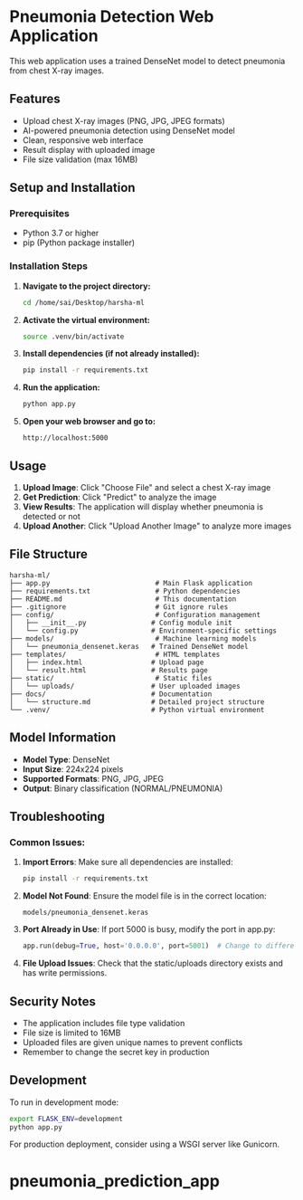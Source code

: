 # Pneumonia Detection Web Application

This web application uses a trained DenseNet model to detect pneumonia from chest X-ray images.

## Features

- Upload chest X-ray images (PNG, JPG, JPEG formats)
- AI-powered pneumonia detection using DenseNet model
- Clean, responsive web interface
- Result display with uploaded image
- File size validation (max 16MB)

## Setup and Installation

### Prerequisites
- Python 3.7 or higher
- pip (Python package installer)

### Installation Steps

1. **Navigate to the project directory:**
   ```bash
   cd /home/sai/Desktop/harsha-ml
   ```

2. **Activate the virtual environment:**
   ```bash
   source .venv/bin/activate
   ```

3. **Install dependencies (if not already installed):**
   ```bash
   pip install -r requirements.txt
   ```

4. **Run the application:**
   ```bash
   python app.py
   ```

5. **Open your web browser and go to:**
   ```
   http://localhost:5000
   ```

## Usage

1. **Upload Image**: Click "Choose File" and select a chest X-ray image
2. **Get Prediction**: Click "Predict" to analyze the image
3. **View Results**: The application will display whether pneumonia is detected or not
4. **Upload Another**: Click "Upload Another Image" to analyze more images

## File Structure

```
harsha-ml/
├── app.py                          # Main Flask application
├── requirements.txt                # Python dependencies
├── README.md                       # This documentation
├── .gitignore                      # Git ignore rules
├── config/                         # Configuration management
│   ├── __init__.py                # Config module init
│   └── config.py                  # Environment-specific settings
├── models/                         # Machine learning models
│   └── pneumonia_densenet.keras   # Trained DenseNet model
├── templates/                      # HTML templates
│   ├── index.html                 # Upload page
│   └── result.html                # Results page
├── static/                         # Static files
│   └── uploads/                   # User uploaded images
├── docs/                          # Documentation
│   └── structure.md               # Detailed project structure
└── .venv/                         # Python virtual environment
```

## Model Information

- **Model Type**: DenseNet
- **Input Size**: 224x224 pixels
- **Supported Formats**: PNG, JPG, JPEG
- **Output**: Binary classification (NORMAL/PNEUMONIA)

## Troubleshooting

### Common Issues:

1. **Import Errors**: Make sure all dependencies are installed:
   ```bash
   pip install -r requirements.txt
   ```

2. **Model Not Found**: Ensure the model file is in the correct location:
   ```
   models/pneumonia_densenet.keras
   ```

3. **Port Already in Use**: If port 5000 is busy, modify the port in app.py:
   ```python
   app.run(debug=True, host='0.0.0.0', port=5001)  # Change to different port
   ```

4. **File Upload Issues**: Check that the static/uploads directory exists and has write permissions.

## Security Notes

- The application includes file type validation
- File size is limited to 16MB
- Uploaded files are given unique names to prevent conflicts
- Remember to change the secret key in production

## Development

To run in development mode:
```bash
export FLASK_ENV=development
python app.py
```

For production deployment, consider using a WSGI server like Gunicorn.
# pneumonia_prediction_app

